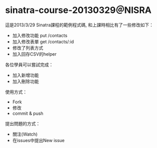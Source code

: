 sinatra-course-20130329＠NISRA
=======================
這是2013/3/29 Sinatra課程的範例程式碼, 和上課時相比有了一些修改如下：

*  加入修改功能 put /contacts
*  加入修改表單 get /contacts/:id
*  修改了列表方式
*  加入回存CSV的helper

各位學員可以嘗試完成：

*  加入新增功能
*  加入刪除功能

使用方式：

*  Fork
*  修改
*  commit & push

提出問題的方式：

*  關注(Watch)
*  在issues中提出New issue
